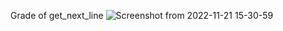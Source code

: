 Grade of get_next_line
![Screenshot from 2022-11-21 15-30-59](https://user-images.githubusercontent.com/118270669/203094516-5a85aa18-7b52-45d0-9268-db53a31fd32e.png)
